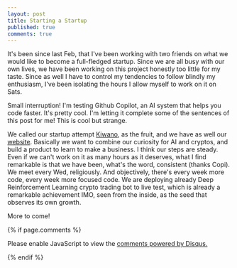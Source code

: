 ```yaml
---
layout: post
title: Starting a Startup
published: true
comments: true
---
```


It's been since last Feb, that I've been working with two friends on what we
would like to become a full-fledged startup. Since
we are all busy with our own lives, we have been working on this project honestly too little for my taste.
Since as well I have to control my tendencies to follow blindly my enthusiasm, 
I've been isolating the hours I allow myself to work on it on Sats.

Small interruption! I'm testing Github Copilot, an AI system that helps you 
code faster. It's pretty cool. I'm letting it
complete some of the sentences of this post for me! This is cool but strange.

We called our startup attempt [Kiwano](https://www.google.com/search?q=kiwano&rlz=1C1CHBD_deCA794CA794&sxsrf=ALiCzsYBrUCwh9fyAbFF7r_8KpivQfgztw:1668093155957&source=lnms&tbm=isch&sa=X&ved=2ahUKEwj1_oyg86P7AhXOMMAKHY2GCREQ_AUoAXoECAIQAw&biw=1280&bih=616&dpr=1.5), 
as the fruit, and we have as well our [website](https://onekiwano.github.io/).
Basically we want to combine our curiosity for AI and cryptos, and build a product
to learn to make a business. I think our steps are steady. Even if we can't work
on it as many hours as it deserves, what I find remarkable is that we have been, 
what's the word, consistent (thanks Copi). We meet every Wed, religiously. And
objectively, there's every week more code, every week more focused code. We are deploying
already Deep Reinforcement Learning crypto trading bot to live test, which is 
already a remarkable achievement IMO, seen from the inside, as the seed that 
observes its own growth.

More to come!

{% if page.comments %} 



<div id="disqus_thread"></div>
<script>

/**
*  RECOMMENDED CONFIGURATION VARIABLES: EDIT AND UNCOMMENT THE SECTION BELOW TO INSERT DYNAMIC VALUES FROM YOUR PLATFORM OR CMS.
*  LEARN WHY DEFINING THESE VARIABLES IS IMPORTANT: https://disqus.com/admin/universalcode/#configuration-variables*/
/*
var disqus_config = function () {
this.page.url = PAGE_URL;  // Replace PAGE_URL with your page's canonical URL variable
this.page.identifier = PAGE_IDENTIFIER; // Replace PAGE_IDENTIFIER with your page's unique identifier variable
};
*/
(function() { // DON'T EDIT BELOW THIS LINE
var d = document, s = d.createElement('script');
s.src = 'https://https-lucehe-github-io.disqus.com/embed.js';
s.setAttribute('data-timestamp', +new Date());
(d.head || d.body).appendChild(s);
})();
</script>
<noscript>Please enable JavaScript to view the <a href="https://disqus.com/?ref_noscript">comments powered by Disqus.</a></noscript>



{% endif %}
